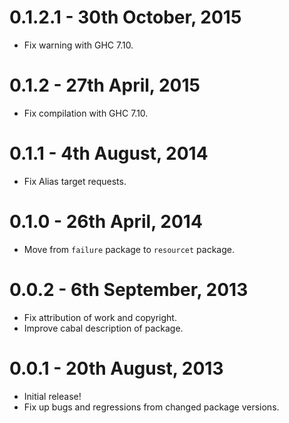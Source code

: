 # 0.1.2.1 - 30th October, 2015

* Fix warning with GHC 7.10.

# 0.1.2 - 27th April, 2015

* Fix compilation with GHC 7.10.

# 0.1.1 - 4th August, 2014

* Fix Alias target requests.

# 0.1.0 - 26th April, 2014

* Move from `failure` package to `resourcet` package.

# 0.0.2 - 6th September, 2013

* Fix attribution of work and copyright.
* Improve cabal description of package.

# 0.0.1 - 20th August, 2013

* Initial release!
* Fix up bugs and regressions from changed package versions.

